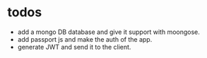 # todos

- add a mongo DB database and give it support with moongose.
- add passport js and make the auth of the app.
- generate JWT and send it to the client.
